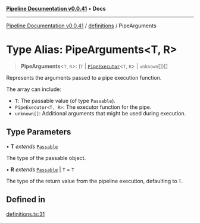 [**Pipeline Documentation v0.0.41**](../../README.md) • **Docs**

***

[Pipeline Documentation v0.0.41](../../modules.md) / [definitions](../README.md) / PipeArguments

# Type Alias: PipeArguments\<T, R\>

> **PipeArguments**\<`T`, `R`\>: (`T` \| [`PipeExecutor`](PipeExecutor.md)\<`T`, `R`\> \| `unknown`[])[]

Represents the arguments passed to a pipe execution function.

The array can include:
- `T`: The passable value (of type `Passable`).
- `PipeExecutor<T, R>`: The executor function for the pipe.
- `unknown[]`: Additional arguments that might be used during execution.

## Type Parameters

• **T** *extends* [`Passable`](Passable.md)

The type of the passable object.

• **R** *extends* [`Passable`](Passable.md) \| `T` = `T`

The type of the return value from the pipeline execution, defaulting to `T`.

## Defined in

[definitions.ts:31](https://github.com/stonemjs/pipeline/blob/cd2c1fe6f2982b63b3356203b0c87edf8640b155/src/definitions.ts#L31)
